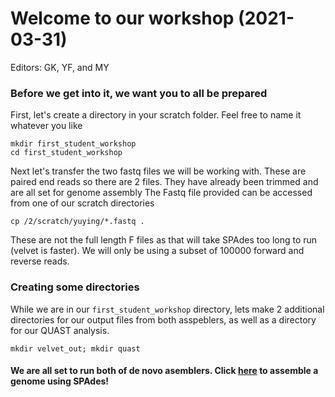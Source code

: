 
# Welcome to our workshop (2021-03-31)
Editors: GK, YF, and MY 

### Before we get into it, we want you to all be prepared

First, let's create a directory in your scratch folder. Feel free to name it whatever you like
```
mkdir first_student_workshop
cd first_student_workshop
```
Next let's transfer the two fastq files we will be working with. These are paired end reads so there are 2 files.
They have already been trimmed and are all set for genome assembly
The Fastq file provided can be accessed from one of our scratch directories
```
cp /2/scratch/yuying/*.fastq .
```
These are not the full length F files as that will take SPAdes too long to run (velvet is faster). We will only be using a subset of 100000 forward and reverse reads.

### Creating some directories
While we are in our ```first_student_workshop``` directory, lets make 2 additional directories for our output files from both asspeblers, as well as a directory for our QUAST analysis.
```
mkdir velvet_out; mkdir quast
```
#### We are all set to run both of de novo asemblers. Click [here](https://github.com/GregK10/722Workshop_Velvet.SPAdes_YY.MY.GK/blob/main/2_SPAdes.md) to assemble a genome using SPAdes!

